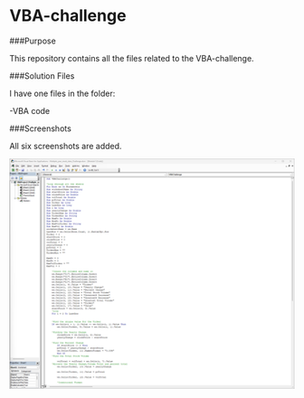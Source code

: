 # VBA-challenge

###Purpose

This repository contains all the files related to the VBA-challenge.

###Solution Files

I have one files in the folder:

-VBA code

###Screenshots


All six screenshots are added.

![output](Screenshot_Part1.png)



